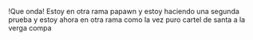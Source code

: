 !Que onda!
Estoy en otra rama papawn
y estoy haciendo una segunda prueba
y estoy ahora en otra rama como la vez
puro cartel de santa a la verga compa
